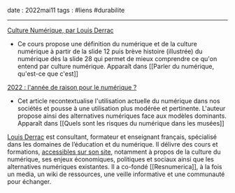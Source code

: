 date : 2022mai11
tags : #liens #durabilite

---------

[Culture Numérique, par Louis Derrac](https://louisderrac.com/files/cours/culture-numerique/culture-numerique-1.pdf)
- Ce cours propose une définition du numérique et de la culture numérique à partir de la slide 12 puis brève histoire (illustrée) du numérique dès la slide 28 qui permet de mieux comprendre ce qu'on entend par culture numérique.
Apparaît dans [[Parler du numérique, qu'est-ce que c'est]]

[2022 : l'année de raison pour le numérique ?](https://louisderrac.com/2022/01/13/2022-lannee-de-raison-pour-le-numerique/)
- Cet article recontextualise l'utilisation actuelle du numérique dans nos sociétés et pousse à une utilisation plus modérée et pertinente. L'auteur propose ainsi des alternatives numériques face aux modèles dominants.
Apparaît dans [[Quels sont les risques du numérique dans les musées]]


[Louis Derrac](https://louisderrac.com/) est consultant, formateur et enseignant français, spécialisé dans les domaines de l’éducation et du numérique.
Il délivre des cours et formations, [accessibles sur son site](https://louisderrac.com/cours-et-formations/), notamment à propos de la culture du numérique, ses enjeux économiques, politiques et sociaux ainsi que les alternatives numériques existantes. 
Il a co-fondé [[Resnumerica]], à la fois un media, un wiki de ressources, une veille informative et une communauté pour échanger. 
